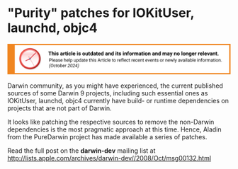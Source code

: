 # "Purity" patches for IOKitUser, launchd, objc4


![This article is outdated and its information and may no longer relevant.](/img/notice/article-oudated-oct2024.svg)


Darwin community, as you might have experienced, the current published sources of some Darwin 9 projects, including such essential ones as IOKitUser, launchd, objc4 currently have build- or runtime dependencies on projects that are not part of Darwin. 

It looks like patching the respective sources to remove the non-Darwin dependencies is the most pragmatic approach at this time. Hence, Aladin from the PureDarwin project has made available a series of patches.

Read the full post on the **darwin-dev** mailing list at http://lists.apple.com/archives/darwin-dev//2008/Oct/msg00132.html
